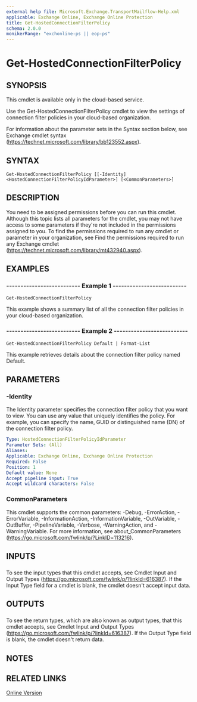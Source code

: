 ```yaml
---
external help file: Microsoft.Exchange.TransportMailflow-Help.xml
applicable: Exchange Online, Exchange Online Protection
title: Get-HostedConnectionFilterPolicy
schema: 2.0.0
monikerRange: "exchonline-ps || eop-ps"
---
```


# Get-HostedConnectionFilterPolicy

## SYNOPSIS
This cmdlet is available only in the cloud-based service.

Use the Get-HostedConnectionFilterPolicy cmdlet to view the settings of connection filter policies in your cloud-based organization.

For information about the parameter sets in the Syntax section below, see Exchange cmdlet syntax (https://technet.microsoft.com/library/bb123552.aspx).

## SYNTAX

```
Get-HostedConnectionFilterPolicy [[-Identity] <HostedConnectionFilterPolicyIdParameter>] [<CommonParameters>]
```

## DESCRIPTION
You need to be assigned permissions before you can run this cmdlet. Although this topic lists all parameters for the cmdlet, you may not have access to some parameters if they're not included in the permissions assigned to you. To find the permissions required to run any cmdlet or parameter in your organization, see Find the permissions required to run any Exchange cmdlet (https://technet.microsoft.com/library/mt432940.aspx).

## EXAMPLES

### -------------------------- Example 1 --------------------------
```
Get-HostedConnectionFilterPolicy
```

This example shows a summary list of all the connection filter policies in your cloud-based organization.

### -------------------------- Example 2 --------------------------
```
Get-HostedConnectionFilterPolicy Default | Format-List
```

This example retrieves details about the connection filter policy named Default.

## PARAMETERS

### -Identity
The Identity parameter specifies the connection filter policy that you want to view. You can use any value that uniquely identifies the policy. For example, you can specify the name, GUID or distinguished name (DN) of the connection filter policy.

```yaml
Type: HostedConnectionFilterPolicyIdParameter
Parameter Sets: (All)
Aliases:
Applicable: Exchange Online, Exchange Online Protection
Required: False
Position: 1
Default value: None
Accept pipeline input: True
Accept wildcard characters: False
```

### CommonParameters
This cmdlet supports the common parameters: -Debug, -ErrorAction, -ErrorVariable, -InformationAction, -InformationVariable, -OutVariable, -OutBuffer, -PipelineVariable, -Verbose, -WarningAction, and -WarningVariable. For more information, see about_CommonParameters (https://go.microsoft.com/fwlink/p/?LinkID=113216).

## INPUTS

###  
To see the input types that this cmdlet accepts, see Cmdlet Input and Output Types (https://go.microsoft.com/fwlink/p/?linkId=616387). If the Input Type field for a cmdlet is blank, the cmdlet doesn't accept input data.

## OUTPUTS

###  
To see the return types, which are also known as output types, that this cmdlet accepts, see Cmdlet Input and Output Types (https://go.microsoft.com/fwlink/p/?linkId=616387). If the Output Type field is blank, the cmdlet doesn't return data.

## NOTES

## RELATED LINKS

[Online Version](https://technet.microsoft.com/library/bd751db2-3f26-495b-8e5a-4fcab53b17fd.aspx)
